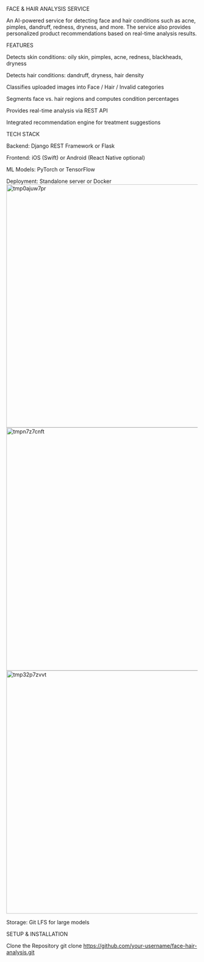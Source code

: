 FACE & HAIR ANALYSIS SERVICE

An AI-powered service for detecting face and hair conditions such as acne, pimples, dandruff, redness, dryness, and more.
The service also provides personalized product recommendations based on real-time analysis results.

FEATURES

Detects skin conditions: oily skin, pimples, acne, redness, blackheads, dryness

Detects hair conditions: dandruff, dryness, hair density

Classifies uploaded images into Face / Hair / Invalid categories

Segments face vs. hair regions and computes condition percentages

Provides real-time analysis via REST API

Integrated recommendation engine for treatment suggestions


TECH STACK

Backend: Django REST Framework or Flask

Frontend: iOS (Swift) or Android (React Native optional)

ML Models: PyTorch or TensorFlow

Deployment: Standalone server or Docker
<img width="640" height="640" alt="tmp0ajuw7pr" src="https://github.com/user-attachments/assets/010e8439-f4af-4ff6-99fe-b43ba9567c32" /><img width="640" height="640" alt="tmpn7z7cnft" src="https://github.com/user-attachments/assets/3a3202c4-b5b7-488b-a8be-cbf508f75993" />
<img width="640" height="640" alt="tmp32p7zvvt" src="https://github.com/user-attachments/assets/d4556e78-f2b6-4e86-899b-95ef8c7f3a86" />


Storage: Git LFS for large models

SETUP & INSTALLATION

Clone the Repository
git clone https://github.com/your-username/face-hair-analysis.git
